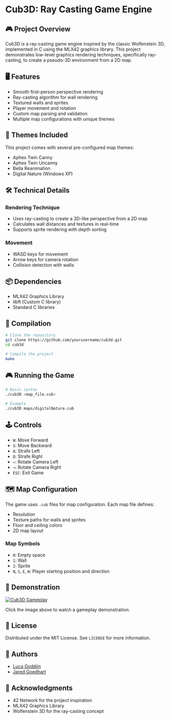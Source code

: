 # Cub3D: Ray Casting Game Engine

## 🎮 Project Overview

Cub3D is a ray-casting game engine inspired by the classic Wolfenstein 3D, implemented in C using the MLX42 graphics library. This project demonstrates low-level graphics rendering techniques, specifically ray-casting, to create a pseudo-3D environment from a 2D map.

## 🖥️ Features

- Smooth first-person perspective rendering
- Ray-casting algorithm for wall rendering
- Textured walls and sprites
- Player movement and rotation
- Custom map parsing and validation
- Multiple map configurations with unique themes

## 🎨 Themes Included

This project comes with several pre-configured map themes:
- Aphex Twin Canny
- Aphex Twin Uncanny
- Bella Reanimation
- Digital Nature (Windows XP)

## 🛠️ Technical Details

### Rendering Technique
- Uses ray-casting to create a 3D-like perspective from a 2D map
- Calculates wall distances and textures in real-time
- Supports sprite rendering with depth sorting

### Movement
- WASD keys for movement
- Arrow keys for camera rotation
- Collision detection with walls

## 📦 Dependencies

- MLX42 Graphics Library
- libft (Custom C library)
- Standard C libraries

## 🚀 Compilation

```bash
# Clone the repository
git clone https://github.com/yourusername/cub3d.git
cd cub3d

# Compile the project
make
```

## 🎮 Running the Game

```bash
# Basic syntax
./cub3D <map_file.cub>

# Example
./cub3D maps/digitalNature.cub
```

## 🕹️ Controls

- `W`: Move Forward
- `S`: Move Backward
- `A`: Strafe Left
- `D`: Strafe Right
- `←`: Rotate Camera Left
- `→`: Rotate Camera Right
- `ESC`: Exit Game

## 🗺️ Map Configuration

The game uses `.cub` files for map configuration. Each map file defines:
- Resolution
- Texture paths for walls and sprites
- Floor and ceiling colors
- 2D map layout

### Map Symbols
- `0`: Empty space
- `1`: Wall
- `2`: Sprite
- `N`, `S`, `E`, `W`: Player starting position and direction

## 🎥 Demonstration

[![Cub3D Gameplay](https://img.youtube.com/vi/ZYLt-T0zv7U/0.jpg)](https://www.youtube.com/watch?v=ZYLt-T0zv7U)

Click the image above to watch a gameplay demonstration.

## 📄 License

Distributed under the MIT License. See `LICENSE` for more information.

## 👥 Authors

- [Luca Goddijn](https://github.com/DontCallMeLuca)
- [Jared Goedhart](https://github.com/jaredgoedhart)

## 🙏 Acknowledgments

- 42 Network for the project inspiration
- MLX42 Graphics Library
- Wolfenstein 3D for the ray-casting concept
